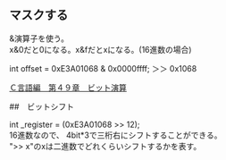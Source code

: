 ## マスクする

&演算子を使う。  
x&0だと0になる。x&fだとxになる。(16進数の場合)


int offset = 0xE3A01068 & 0x0000ffff;
＞＞ 0x1068

[Ｃ言語編　第４９章　ビット演算](https://programming-place.net/ProgrammingPlacePlus/c/049.html)

##　ビットシフト

int _register = (0xE3A01068 >> 12);  
16進数なので、 4bit*3で三桁右にシフトすることができる。  
">> x"のxは二進数でどれくらいシフトするかを表す。

